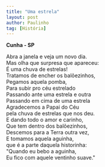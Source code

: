 ```yaml
---
title: "Uma estrela"
layout: post
author: Paulinho
tag: [História]
---
```


**Cunha - SP**

Abra a janela e veja um novo dia.  
Mas olha que surpresa que apareceu:  
É uma chuva de estrelas!  
Tratamos de encher os balõezinhos,  
Pegamos aquela pomba,  
Para subir pro céu estrelado  
Passando ante uma estrela e outra  
Passando em cima de uma estrela  
Agradecemos a Papai do Céu  
pela chuva de estrelas que nos deu.  
E dando todo o amor e carinho,  
Que tem dentro dos balõezinhos,  
Descemos para a Terra outra vez,  
E tomamos aquela aguinha,  
que é a parte daquela historinha:  
"Quando eu bebo a aguinha,  
Eu fico com aquele ventinho suave."
